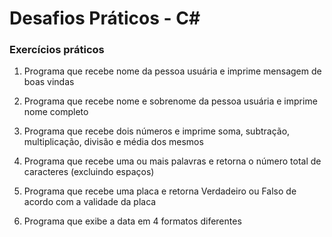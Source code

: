 # Desafios Práticos - C#

### Exercícios práticos

1. Programa que recebe nome da pessoa usuária e imprime mensagem de boas vindas
    
2. Programa que recebe nome e sobrenome da pessoa usuária e imprime nome completo

3. Programa que recebe dois números e imprime soma, subtração, multiplicação, divisão e média dos mesmos
    
4. Programa que recebe uma ou mais palavras e retorna o número total de caracteres (excluindo espaços)

5. Programa que recebe uma placa e retorna Verdadeiro ou Falso de acordo com a validade da placa

6. Programa que exibe a data em 4 formatos diferentes
